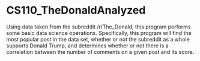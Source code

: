 # CS110_TheDonaldAnalyzed
Using data taken from the subreddit /r/The_Donald, this program performs some basic data science operations. Specifically, this program will find the most popular post in the data set, whether or not the subreddit as a whole supports Donald Trump, and determines whether or not there is a correlation between the number of comments on a given post and its score.
